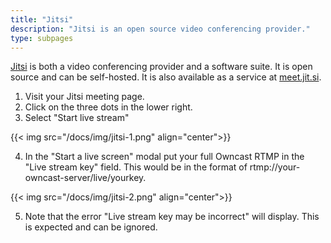 ```yaml
---
title: "Jitsi"
description: "Jitsi is an open source video conferencing provider."
type: subpages
---
```


[Jitsi](https://jitsi.org) is both a video conferencing provider and a software suite. It is open source and can be self-hosted. It is also available as a service at [meet.jit.si](https://meet.jit.si).

1. Visit your Jitsi meeting page.
2. Click on the three dots in the lower right.
3. Select "Start live stream"

{{< img src="/docs/img/jitsi-1.png" align="center">}}

4. In the "Start a live screen" modal put your full Owncast RTMP in the "Live stream key" field. This would be in the format of rtmp://your-owncast-server/live/yourkey.

{{< img src="/docs/img/jitsi-2.png" align="center">}}

5. Note that the error "Live stream key may be incorrect" will display. This is expected and can be ignored.
